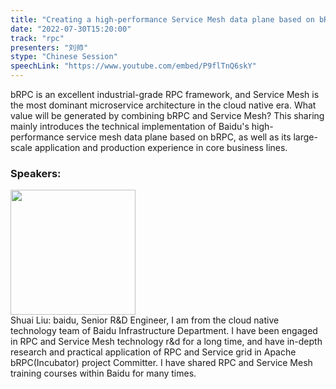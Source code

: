 ```yaml
---
title: "Creating a high-performance Service Mesh data plane based on bRPC"
date: "2022-07-30T15:20:00"
track: "rpc"
presenters: "刘帅"
stype: "Chinese Session"
speechLink: "https://www.youtube.com/embed/P9flTnQ6skY"
---
```


bRPC is an excellent industrial-grade RPC framework, and Service Mesh is the most dominant microservice architecture in the cloud native era. What value will be generated by combining bRPC and Service Mesh? This sharing mainly introduces the technical implementation of Baidu's high-performance service mesh data plane based on bRPC, as well as its large-scale application and production experience in core business lines.

 ### Speakers: 
 <img src="images/speaker/1099.png" width="200" /><br>Shuai Liu: baidu, Senior R&D Engineer, I am from the cloud native technology team of Baidu Infrastructure Department. I have been engaged in RPC and Service Mesh technology r&d for a long time, and have in-depth research and practical application of RPC and Service grid in Apache bRPC(Incubator) project Committer. I have shared RPC and Service Mesh training courses within Baidu for many times.

 
